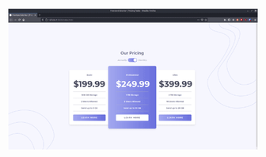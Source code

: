 ![](https://raw.githubusercontent.com/codebyjustin/Frontend-Mentor-Challenges/master/Pricing%20Table%20w-%20Toggle/demo.gif)
